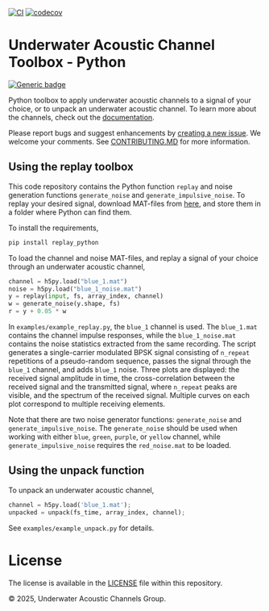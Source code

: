 [![CI](https://github.com/uwa-channels/replay_python/actions/workflows/ci.yaml/badge.svg)](https://github.com/uwa-channels/replay_python/actions/workflows/ci.yaml)
[![codecov](https://codecov.io/gh/uwa-channels/replay_python/graph/badge.svg?token=0VK4040WNU)](https://codecov.io/gh/uwa-channels/replay_python)

# Underwater Acoustic Channel Toolbox - Python

[![Generic badge](https://img.shields.io/badge/Python-3.10-BLUE.svg)](https://shields.io/)

Python toolbox to apply underwater acoustic channels to a signal of your choice, or to unpack an underwater acoustic channel. To learn more about the channels, check out the [documentation](https://uwa-channels.github.io/). 

Please report bugs and suggest enhancements by [creating a new issue](https://github.com/uwa-channels/replay_python/issues). We welcome your comments. See [CONTRIBUTING.MD](CONTRIBUTING.md) for more information.

## Using the replay toolbox

This code repository contains the Python function `replay` and noise generation functions `generate_noise` and `generate_impulsive_noise`. To replay your desired signal, download MAT-files from [here](https://www.dropbox.com/scl/fo/3gyt4cgw47jfx716v0epd/AIqYaL5S2RxGylREu3sn-vY?rlkey=w2mvoklkm42zrrf6k6lwlzcxu&st=u3u6b5r9&dl=0), and store them in a folder where Python can find them.

To install the requirements,

```bash
pip install replay_python
```

To load the channel and noise MAT-files, and replay a signal of your choice through an underwater acoustic channel,
```python
channel = h5py.load("blue_1.mat")
noise = h5py.load("blue_1_noise.mat")
y = replay(input, fs, array_index, channel)
w = generate_noise(y.shape, fs)
r = y + 0.05 * w
```

In `examples/example_replay.py`, the `blue_1` channel is used. The `blue_1.mat` contains the channel impulse responses, while the `blue_1_noise.mat` contains the noise statistics extracted from the same recording. The script generates a single-carrier modulated BPSK signal consisting of `n_repeat` repetitions of a pseudo-random sequence, passes the signal through the `blue_1` channel, and adds `blue_1` noise. Three plots are displayed: the received signal amplitude in time, the cross-correlation between the received signal and the transmitted signal, where `n_repeat` peaks are visible, and the spectrum of the received signal. Multiple curves on each plot correspond to multiple receiving elements.

Note that there are two noise generator functions: `generate_noise` and `generate_impulsive_noise`. The `generate_noise` should be used when working with either `blue`, `green`, `purple`, or `yellow` channel, while `generate_impulsive_noise` requires the `red_noise.mat` to be loaded.

## Using the unpack function

To unpack an underwater acoustic channel,
```python
channel = h5py.load('blue_1.mat');
unpacked = unpack(fs_time, array_index, channel);
```

See `examples/example_unpack.py` for details.

# License
The license is available in the [LICENSE](LICENSE) file within this repository.

© 2025, Underwater Acoustic Channels Group.
